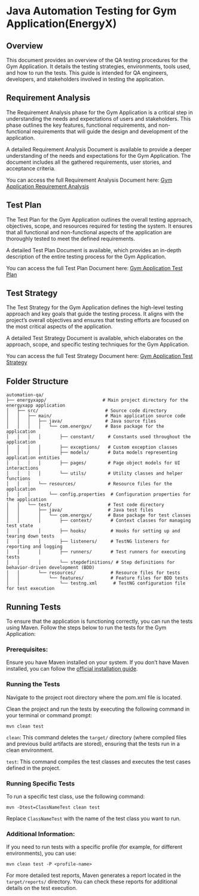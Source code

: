# Java Automation Testing for Gym Application(EnergyX)

## Overview
This document provides an overview of the QA testing procedures for the Gym Application. It details the testing strategies, environments, tools used, and how to run the tests. This guide is intended for QA engineers, developers, and stakeholders involved in testing the application.

## Requirement Analysis
The Requirement Analysis phase for the Gym Application is a critical step in understanding the needs and expectations of users and stakeholders. This phase outlines the key features, functional requirements, and non-functional requirements that will guide the design and development of the application.

A detailed Requirement Analysis Document is available to provide a deeper understanding of the needs and expectations for the Gym Application. The document includes all the gathered requirements, user stories, and acceptance criteria.

You can access the full Requirement Analysis Document here: [Gym Application Requirement Analysis](https://epam-my.sharepoint.com/:w:/p/akashkumar_parida/EXM1eyg50jlNmBG3PDoFzEIBrTg7suCX_tWicfwFcq-M8Q?e=7MeG3n)

## Test Plan
The Test Plan for the Gym Application outlines the overall testing approach, objectives, scope, and resources required for testing the system. It ensures that all functional and non-functional aspects of the application are thoroughly tested to meet the defined requirements.

A detailed Test Plan Document is available, which provides an in-depth description of the entire testing process for the Gym Application.

You can access the full Test Plan Document here: [Gym Application Test Plan](https://epam-my.sharepoint.com/:w:/p/akashkumar_parida/EcEzdLl_SdxOkkPYUMFJyZgB7NV4tVB1Y1c6uNr9mGzdqA?e=HMEmZl)

## Test Strategy
The Test Strategy for the Gym Application defines the high-level testing approach and key goals that guide the testing process. It aligns with the project’s overall objectives and ensures that testing efforts are focused on the most critical aspects of the application.

A detailed Test Strategy Document is available, which elaborates on the approach, scope, and specific testing techniques for the Gym Application.

You can access the full Test Strategy Document here: [Gym Application Test Strategy](https://epam-my.sharepoint.com/:w:/p/akashkumar_parida/EXCYk7HnjJpCgfnr7dKPgz8BZlWxaHcKjSjuFkuUjhMvDA?e=AbWqzF)

## Folder Structure

```declarative
automation-qa/
├── energyxapp/                     # Main project directory for the energyxapp application
│   ├── src/                         # Source code directory
│   │   ├── main/                    # Main application source code
│   │   │   ├── java/                # Java source files
│   │   │   │   └── com.energyx/     # Base package for the application
│   │   │   │       ├── constant/     # Constants used throughout the application
│   │   │   │       ├── exceptions/   # Custom exception classes
│   │   │   │       ├── models/       # Data models representing application entities
│   │   │   │       ├── pages/        # Page object models for UI interactions
│   │   │   │       └── utils/        # Utility classes and helper functions
│   │   │   └── resources/            # Resource files for the application
│   │   │       └── config.properties  # Configuration properties for the application
│   │   └── test/                     # Test code directory
│   │       ├── java/                 # Java test files
│   │       │   └── com.energyx/      # Base package for test classes
│   │       │       ├── context/       # Context classes for managing test state
│   │       │       ├── hooks/         # Hooks for setting up and tearing down tests
│   │       │       ├── listeners/     # TestNG listeners for reporting and logging
│   │       │       ├── runners/       # Test runners for executing tests
│   │       │       └── stepdefinitions/ # Step definitions for behavior-driven development (BDD)
│   │       └── resources/             # Resource files for tests
│   │           └── features/          # Feature files for BDD tests
│   │               └── testng.xml      # TestNG configuration file for test execution
```

## Running Tests
To ensure that the application is functioning correctly, you can run the tests using Maven. Follow the steps below to run the tests for the Gym Application:

### Prerequisites:
Ensure you have Maven installed on your system. If you don’t have Maven installed, you can follow the [official installation guide](https://maven.apache.org/install.html).

### Running the Tests
Navigate to the project root directory where the pom.xml file is located.

Clean the project and run the tests by executing the following command in your terminal or command prompt:
```declarative
mvn clean test
```
```clean```: This command deletes the ```target/``` directory (where compiled files and previous build artifacts are stored), ensuring that the tests run in a clean environment.

```test```: This command compiles the test classes and executes the test cases defined in the project.

### Running Specific Tests
To run a specific test class, use the following command:
```declarative
mvn -Dtest=ClassNameTest clean test
```
Replace ```ClassNameTest``` with the name of the test class you want to run.

### Additional Information:
If you need to run tests with a specific profile (for example, for different environments), you can use:

```declarative
mvn clean test -P <profile-name>
```
For more detailed test reports, Maven generates a report located in the ```target/reports/``` directory. You can check these reports for additional details on the test execution.

